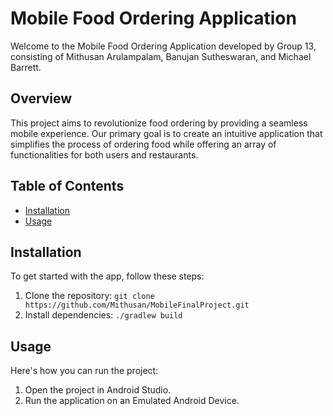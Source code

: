# Mobile Food Ordering Application

Welcome to the Mobile Food Ordering Application developed by Group 13, consisting of Mithusan Arulampalam, Banujan Sutheswaran, and Michael Barrett.

## Overview
This project aims to revolutionize food ordering by providing a seamless mobile experience. Our primary goal is to create an intuitive application that simplifies the process of ordering food while offering an array of functionalities for both users and restaurants.

## Table of Contents
- [Installation](#installation)
- [Usage](#usage)

## Installation
To get started with the app, follow these steps:

1. Clone the repository: `git clone https://github.com/Mithusan/MobileFinalProject.git`
2. Install dependencies: `./gradlew build`

## Usage
Here's how you can run the project:

1. Open the project in Android Studio.
2. Run the application on an Emulated Android Device.
